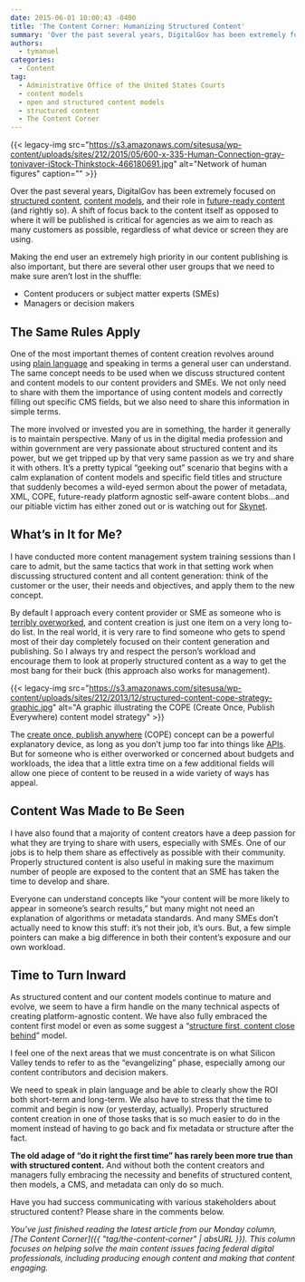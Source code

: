 ```yaml
---
date: 2015-06-01 10:00:43 -0400
title: 'The Content Corner: Humanizing Structured Content'
summary: 'Over the past several years, DigitalGov has been extremely focused on structured content, content models, and their role in future-ready content (and rightly so). A shift of focus back to the content itself as opposed to where it will be published is critical for agencies as we aim to reach as many customers as possible, regardless of'
authors:
  - tymanuel
categories:
  - Content
tag:
  - Administrative Office of the United States Courts
  - content models
  - open and structured content models
  - structured content
  - The Content Corner
---
```


{{< legacy-img src="https://s3.amazonaws.com/sitesusa/wp-content/uploads/sites/212/2015/05/600-x-335-Human-Connection-gray-tonivaver-iStock-Thinkstock-466180691.jpg" alt="Network of human figures" caption="" >}} 

Over the past several years, DigitalGov has been extremely focused on [structured content](https://www.WHATEVER/2015/03/20/structured-content-in-government-how-hhs-and-nci-are-getting-started/), [content models](https://www.WHATEVER/2014/05/05/government-open-and-structured-content-models-are-here/), and their role in [future-ready content](https://www.WHATEVER/2013/10/28/always-future-ready-the-benefits-of-open-content-models-and-structured-data-webinar/) (and rightly so). A shift of focus back to the content itself as opposed to where it will be published is critical for agencies as we aim to reach as many customers as possible, regardless of what device or screen they are using.

Making the end user an extremely high priority in our content publishing is also important, but there are several other user groups that we need to make sure aren’t lost in the shuffle:

  * Content producers or subject matter experts (SMEs)
  * Managers or decision makers

## The Same Rules Apply

One of the most important themes of content creation revolves around using [plain language](https://www.WHATEVER/2014/04/16/how-to-tell-your-agencys-story-plainly/) and speaking in terms a general user can understand. The same concept needs to be used when we discuss structured content and content models to our content providers and SMEs. We not only need to share with them the importance of using content models and correctly filling out specific CMS fields, but we also need to share this information in simple terms.

The more involved or invested you are in something, the harder it generally is to maintain perspective. Many of us in the digital media profession and within government are very passionate about structured content and its power, but we get tripped up by that very same passion as we try and share it with others. It&#8217;s a pretty typical “geeking out” scenario that begins with a calm explanation of content models and specific field titles and structure that suddenly becomes a wild-eyed sermon about the power of metadata, XML, COPE, future-ready platform agnostic self-aware content blobs&#8230;and our pitiable victim has either zoned out or is watching out for [Skynet](http://en.wikipedia.org/wiki/Skynet_(Terminator)).

## What’s in It for Me?

I have conducted more content management system training sessions than I care to admit, but the same tactics that work in that setting work when discussing structured content and all content generation: think of the customer or the user, their needs and objectives, and apply them to the new concept.

By default I approach every content provider or SME as someone who is [terribly overworked](http://www.fastcompany.com/3010400/dialed/doing-more-with-less-4-ways-to-cope-and-even-succeed-in-a-downsized-world), and content creation is just one item on a very long to-do list. In the real world, it is very rare to find someone who gets to spend most of their day completely focused on their content generation and publishing. So I always try and respect the person’s workload and encourage them to look at properly structured content as a way to get the most bang for their buck (this approach also works for management).

{{< legacy-img src="https://s3.amazonaws.com/sitesusa/wp-content/uploads/sites/212/2013/12/structured-content-cope-strategy-graphic.jpg" alt="A graphic illustrating the COPE (Create Once, Publish Everywhere) content model strategy" >}}

The [create once, publish anywhere](http://www.programmableweb.com/news/cope-create-once-publish-everywhere/2009/10/13) (COPE) concept can be a powerful explanatory device, as long as you don’t jump too far into things like [APIs](https://www.WHATEVER/category/code/api/). But for someone who is either overworked or concerned about budgets and workloads, the idea that a little extra time on a few additional fields will allow one piece of content to be reused in a wide variety of ways has appeal.

## Content Was Made to Be Seen

I have also found that a majority of content creators have a deep passion for what they are trying to share with users, especially with SMEs. One of our jobs is to help them share as effectively as possible with their community. Properly structured content is also useful in making sure the maximum number of people are exposed to the content that an SME has taken the time to develop and share.

Everyone can understand concepts like “your content will be more likely to appear in someone’s search results,” but many might not need an explanation of algorithms or metadata standards. And many SMEs don’t actually need to know this stuff: it&#8217;s not their job, it&#8217;s ours. But, a few simple pointers can make a big difference in both their content’s exposure and our own workload.

## Time to Turn Inward

As structured content and our content models continue to mature and evolve, we seem to have a firm handle on the many technical aspects of creating platform-agnostic content. We have also fully embraced the content first model or even as some suggest a &#8220;[structure first, content close behind](http://www.markboulton.co.uk/journal/structure-first-content-always)&#8221; model.

I feel one of the next areas that we must concentrate is on what Silicon Valley tends to refer to as the &#8220;evangelizing&#8221; phase, especially among our content contributors and decision makers.

We need to speak in plain language and be able to clearly show the ROI both short-term and long-term. We also have to stress that the time to commit and begin is now (or yesterday, actually). Properly structured content creation in one of those tasks that is so much easier to do in the moment instead of having to go back and fix metadata or structure after the fact.

**The old adage of &#8220;do it right the first time&#8221; has rarely been more true than with structured content.** And without both the content creators and managers fully embracing the necessity and benefits of structured content, then models, a CMS, and metadata can only do so much.

Have you had success communicating with various stakeholders about structured content? Please share in the comments below.

_You’ve just finished reading the latest article from our Monday column, [The Content Corner]({{ "tag/the-content-corner" | absURL }}). This column focuses on helping solve the main content issues facing federal digital professionals, including producing enough content and making that content engaging._